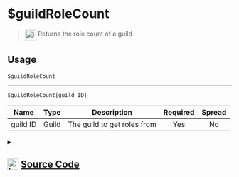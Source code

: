 # $guildRoleCount
> <img align="top" src="https://upload.wikimedia.org/wikipedia/commons/thumb/e/e4/Infobox_info_icon.svg/160px-Infobox_info_icon.svg.png?20150409153300" alt="image" width="25" height="auto"> Returns the role count of a guild
## Usage
```
$guildRoleCount
```
---
```
$guildRoleCount[guild ID]
```
| Name | Type | Description | Required | Spread
| :---: | :---: | :---: | :---: | :---: |
guild ID | Guild | The guild to get roles from | Yes | No
<details>
<summary>
    
## <img align="top" src="https://cdn4.iconfinder.com/data/icons/iconsimple-logotypes/512/github-512.png" alt="image" width="25" height="auto">  [Source Code](https://github.com/tryforge/ForgeScript-V2/blob/main/src/native/guildRoleCount.ts)
    
</summary>
    
```ts
import { ChannelType } from "discord.js"
import { ArgType, NativeFunction, Return } from "../structures"

export default new NativeFunction({
    name: "$guildRoleCount",
    version: "1.0.0",
    description: "Returns the role count of a guild",
    brackets: false,
    unwrap: true,
    args: [
        {
            name: "guild ID",
            description: "The guild to get roles from",
            rest: false,
            type: ArgType.Guild,
            required: true,
        },
    ],
    execute(ctx, [guild]) {
        guild ??= ctx.guild!
        return Return.success(guild.roles.cache.size)
    },
})

```
    
</details>